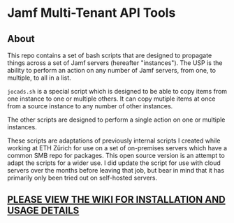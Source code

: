 # Jamf Multi-Tenant API Tools

## About

This repo contains a set of bash scripts that are designed to propagate things across a set of Jamf servers (hereafter "instances"). The USP is the ability to perform an action on any number of Jamf servers, from one, to multiple, to all in a list.

`jocads.sh` is a special script which is designed to be able to copy items from one instance to one or multiple others. It can copy mutiple items at once from a source instance to any number of other instances.

The other scripts are designed to perform a single action on one or multiple instances.

These scripts are adaptations of previously internal scripts I created while working at ETH Zürich for use on a set of on-premises servers which have a common SMB repo for packages. This open source version is an attempt to adapt the scripts for a wider use. I did update the script for use with cloud servers over the months before leaving that job, but bear in mind that it has primarily only been tried out on self-hosted servers.

## [PLEASE VIEW THE WIKI FOR INSTALLATION AND USAGE DETAILS](https://github.com/grahampugh/multitenant-jamf-tools/wiki)

